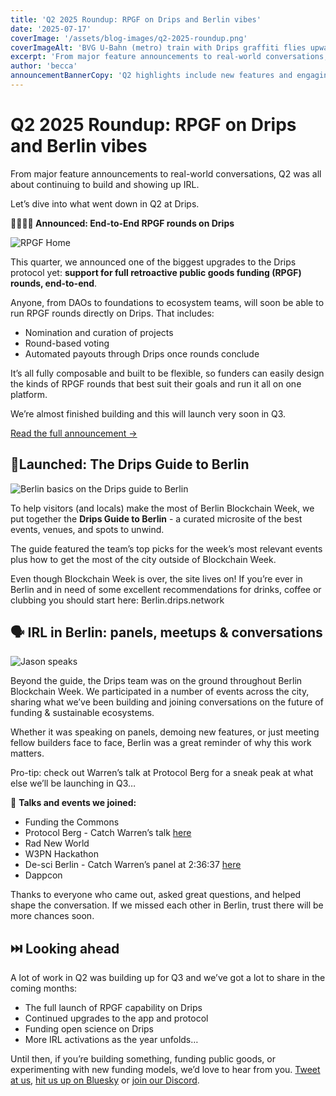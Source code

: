 ```yaml
---
title: 'Q2 2025 Roundup: RPGF on Drips and Berlin vibes'
date: '2025-07-17'
coverImage: '/assets/blog-images/q2-2025-roundup.png'
coverImageAlt: 'BVG U-Bahn (metro) train with Drips graffiti flies upwards through a circular arrow crowned with a heart.'
excerpt: 'From major feature announcements to real-world conversations, Q2 was all about continuing to build and showing up IRL.'
author: 'becca'
announcementBannerCopy: 'Q2 highlights include new features and engaging with you IRL.'
---
```


# **Q2 2025 Roundup: RPGF on Drips and Berlin vibes**

From major feature announcements to real-world conversations, Q2 was all about continuing to build and showing up IRL.

Let’s dive into what went down in Q2 at Drips.

**👩‍💻👨‍💻 Announced: End-to-End RPGF rounds on Drips**

![RPGF Home](/assets/blog-images/rpgf/rpgf-home.png)

This quarter, we announced one of the biggest upgrades to the Drips protocol yet: **support for full retroactive public goods funding (RPGF) rounds, end-to-end**.

Anyone, from DAOs to foundations to ecosystem teams, will soon be able to run RPGF rounds directly on Drips. That includes:

- Nomination and curation of projects
- Round-based voting
- Automated payouts through Drips once rounds conclude

It’s all fully composable and built to be flexible, so funders can easily design the kinds of RPGF rounds that best suit their goals and run it all on one platform.

We’re almost finished building and this will launch very soon in Q3.

[Read the full announcement →](https://www.drips.network/blog/posts/full-rpgf-on-drips)

## **📍Launched: The Drips Guide to Berlin**

![Berlin basics on the Drips guide to Berlin](/assets/blog-images/drips-guide-to-berlin-basics.png)

To help visitors (and locals) make the most of Berlin Blockchain Week, we put together the **Drips Guide to Berlin** \- a curated microsite of the best events, venues, and spots to unwind.

The guide featured the team’s top picks for the week’s most relevant events plus how to get the most of the city outside of Blockchain Week.

Even though Blockchain Week is over, the site lives on\! If you’re ever in Berlin and in need of some excellent recommendations for drinks, coffee or clubbing you should start here: Berlin.drips.network

## **🗣️ IRL in Berlin: panels, meetups & conversations**

![Jason speaks](/assets/blog-images/jason-speaks.jpg)

Beyond the guide, the Drips team was on the ground throughout Berlin Blockchain Week. We participated in a number of events across the city, sharing what we’ve been building and joining conversations on the future of funding & sustainable ecosystems.

Whether it was speaking on panels, demoing new features, or just meeting fellow builders face to face, Berlin was a great reminder of why this work matters.

Pro-tip: check out Warren’s talk at Protocol Berg for a sneak peak at what else we’ll be launching in Q3…

🎤 **Talks and events we joined:**

- Funding the Commons
- Protocol Berg \- Catch Warren’s talk [here](https://watch.protocol.berlin/65a90bf47932ebe436ba9351/watch?session=68541b6590bd41297b2df937%20)
- Rad New World
- W3PN Hackathon
- De-sci Berlin \- Catch Warren’s panel at 2:36:37 [here](https://x.com/i/broadcasts/1DXGyqaEmkYGM%20)
- Dappcon

Thanks to everyone who came out, asked great questions, and helped shape the conversation. If we missed each other in Berlin, trust there will be more chances soon.

## **⏭️ Looking ahead**

A lot of work in Q2 was building up for Q3 and we’ve got a lot to share in the coming months:

- The full launch of RPGF capability on Drips
- Continued upgrades to the app and protocol
- Funding open science on Drips
- More IRL activations as the year unfolds…

Until then, if you’re building something, funding public goods, or experimenting with new funding models, we’d love to hear from you. [Tweet at us](https://x.com/dripsnetwork), [hit us up on Bluesky](https://bsky.app/profile/drips.network) or [join our Discord](https://discord.com/invite/BakDKKDpHF).
